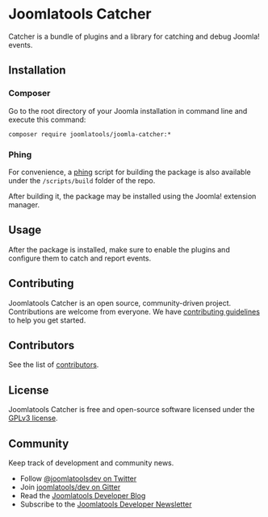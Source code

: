 Joomlatools Catcher
===================

Catcher is a bundle of plugins and a library for catching and debug Joomla! events.

## Installation

### Composer

Go to the root directory of your Joomla installation in command line and execute this command: 

```
composer require joomlatools/joomla-catcher:*
```

### Phing

For convenience, a [phing](http://www.phing.info/) script for building the package is also available under the `/scripts/build` folder of the repo.

After building it, the package may be installed using the Joomla! extension manager.

## Usage

After the package is installed, make sure to enable the plugins and configure them to catch and report events.

## Contributing

Joomlatools Catcher is an open source, community-driven project. Contributions are welcome from everyone. 
We have [contributing guidelines](CONTRIBUTING.md) to help you get started.

## Contributors

See the list of [contributors](https://github.com/joomlatools/joomla-catcher/contributors).

## License 

Joomlatools Catcher is free and open-source software licensed under the [GPLv3 license](LICENSE.txt).

## Community

Keep track of development and community news.

* Follow [@joomlatoolsdev on Twitter](https://twitter.com/joomlatoolsdev)
* Join [joomlatools/dev on Gitter](http://gitter.im/joomlatools/dev)
* Read the [Joomlatools Developer Blog](https://www.joomlatools.com/developer/blog/)
* Subscribe to the [Joomlatools Developer Newsletter](https://www.joomlatools.com/developer/newsletter/)
